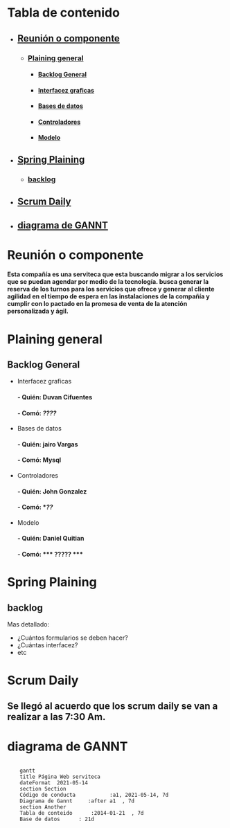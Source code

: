 

# Tabla de contenido

 - ## [Reunión o componente](Reunión-o-componente)  
   - ### [Plaining general](Plaining-general)
     - #### [Backlog General](Backlog-General)
     - #### [Interfacez graficas](Interfacez-graficas)
     - #### [Bases de datos](Bases-de-datos)
     - #### [Controladores](Controladores)
     - #### [Modelo](Modelo)
 
 - ## [Spring Plaining](Spring-Plaining)
   - ### [backlog](backlog)

- ## [Scrum Daily](Scrum-Daily)
-  ## [ diagrama de GANNT]( diagrama-de-GANNT)



# Reunión o componente

####  Esta compañía es una serviteca que esta buscando migrar a los servicios que se puedan agendar por medio de la tecnología. busca generar la reserva de los turnos para los servicios que ofrece y generar al cliente agilidad en el tiempo de espera en las instalaciones de la compañía y cumplir con lo pactado en la promesa de venta de la atención personalizada y ágil.



# Plaining general
## Backlog General

- Interfacez graficas
   #### - Quién: Duvan Cifuentes
   #### - Comó: ***????***

- Bases de datos
   #### - Quién: jairo Vargas
   #### - Comó: Mysql

- Controladores
   #### - Quién: John  Gonzalez
   #### - Comó: ****??***

- Modelo
   #### - Quién: Daniel Quitian
   #### - Comó: *** ????? ***


# Spring Plaining
   ## backlog

   Mas detallado: 
   - ¿Cuántos formularios se deben hacer?
   - ¿Cuántas interfacez?
   - etc 

# Scrum Daily

## Se llegó al acuerdo que los scrum daily se van a realizar  a las 7:30 Am. 

# diagrama de GANNT
``` mermaid
    
    gantt
    title Página Web serviteca
    dateFormat  2021-05-14
    section Section
    Código de conducta           :a1, 2021-05-14, 7d
    Diagrama de Gannt     :after a1  , 7d
    section Another
    Tabla de conteido      :2014-01-21  , 7d
    Base de datos      : 21d

```` 
